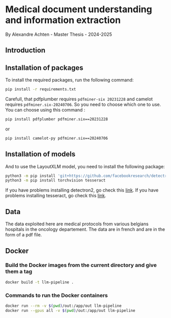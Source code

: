# Medical document understanding and information extraction

By Alexandre Achten - Master Thesis - 2024-2025

## Introduction

## Installation of packages

To install the required packages, run the following command:

```bash
pip install -r requirements.txt
```

Carefull, that pdfplumber requires `pdfminer-six 20231228` and camelot requires `pdfminer.six-20240706`. So you need to choose which one to use.
You can choose using this command :

```bash
pip install pdfplumber pdfminer.six==20231228
```

or

```bash
pip install camelot-py pdfminer.six==20240706
```

## Installation of models

And to use the LayoutXLM model, you need to install the following package:

```bash
python3 -m pip install 'git+https://github.com/facebookresearch/detectron2.git'
python3 -m pip install torchvision tesseract
```

If you have problems installing detectron2, go check this [link](https://detectron2.readthedocs.io/en/latest/tutorials/install.html).
If you have problems installing tesseract, go check this [link](https://github.com/tesseract-ocr/tesseract).

## Data

The data exploited here are medical protocols from various belgians hospitals in the oncology departement. The data are in french and are in the form of a pdf file.

## Docker

### Build the Docker images from the current directory and give them a tag

```bash
docker build -t llm-pipeline .
```

### Commands to run the Docker containers

```bash
docker run --rm -v $(pwd)/out:/app/out llm-pipeline
docker run --gpus all -v $(pwd)/out:/app/out llm-pipeline
```
